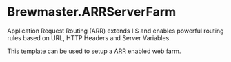 Brewmaster.ARRServerFarm
========================

Application Request Routing (ARR) extends IIS and enables powerful routing rules based on URL, HTTP Headers and Server Variables.

This template can be used to setup a ARR enabled web farm.

